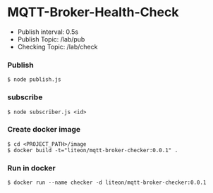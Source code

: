 # MQTT-Broker-Health-Check
* Publish interval: 0.5s
* Publish Topic: /lab/pub
* Checking Topic: /lab/check
### Publish
```
$ node publish.js
```
### subscribe
```
$ node subscriber.js <id>
```
### Create docker image
```
$ cd <PROJECT_PATH>/image
$ docker build -t="liteon/mqtt-broker-checker:0.0.1" .
```
### Run in docker
```
$ docker run --name checker -d liteon/mqtt-broker-checker:0.0.1
```
